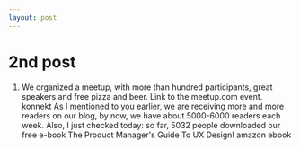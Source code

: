 ```yaml
---
layout: post
---
```


# 2nd post

1. We organized a meetup, with more than hundred participants, great speakers and free pizza and beer. Link to the meetup.com event.
konnekt
As I mentioned to you earlier, we are receiving more and more readers on our blog, by now, we have about 5000-6000 readers each week. Also, I just checked today: so far, 5032 people downloaded our free e-book The Product Manager's Guide To UX Design!
amazon ebook

